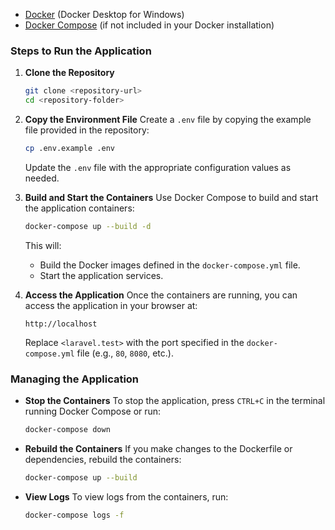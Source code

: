 - [Docker](https://www.docker.com/) (Docker Desktop for Windows)
- [Docker Compose](https://docs.docker.com/compose/install/) (if not included in your Docker installation)

### Steps to Run the Application

1. **Clone the Repository**
   ```bash
   git clone <repository-url>
   cd <repository-folder>
   ```

2. **Copy the Environment File**
   Create a `.env` file by copying the example file provided in the repository:
   ```bash
   cp .env.example .env
   ```
   Update the `.env` file with the appropriate configuration values as needed.

3. **Build and Start the Containers**
   Use Docker Compose to build and start the application containers:
   ```bash
   docker-compose up --build -d
   ```
   This will:
   - Build the Docker images defined in the `docker-compose.yml` file.
   - Start the application services.

4. **Access the Application**
   Once the containers are running, you can access the application in your browser at:
   ```
   http://localhost
   ```
   Replace `<laravel.test>` with the port specified in the `docker-compose.yml` file (e.g., `80`, `8080`, etc.).

### Managing the Application

- **Stop the Containers**
  To stop the application, press `CTRL+C` in the terminal running Docker Compose or run:
  ```bash
  docker-compose down
  ```

- **Rebuild the Containers**
  If you make changes to the Dockerfile or dependencies, rebuild the containers:
  ```bash
  docker-compose up --build
  ```

- **View Logs**
  To view logs from the containers, run:
  ```bash
  docker-compose logs -f
  ```
